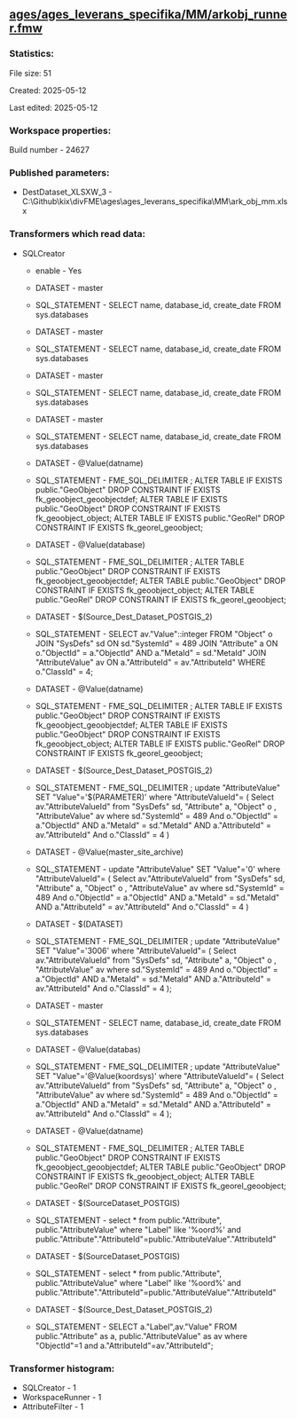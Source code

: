 ﻿## [ages/ages_leverans_specifika/MM/arkobj_runner.fmw](https://github.com/kicki58/kix_working_dir/blob/master/ages/ages_leverans_specifika/MM/arkobj_runner.fmw)

### Statistics:
File size: 51

Created: 2025-05-12

Last edited: 2025-05-12


### Workspace properties:
Build number    - 24627

### Published parameters:
*  DestDataset_XLSXW_3    -   C:\Github\kix\divFME\ages\ages_leverans_specifika\MM\ark_obj_mm.xlsx



### Transformers which read data:
*  SQLCreator
    * enable    -   Yes
    * DATASET    -   master
    * SQL_STATEMENT    -   SELECT name, database_id, create_date FROM sys.databases
    * DATASET    -   master
    * SQL_STATEMENT    -   SELECT name, database_id, create_date FROM sys.databases
    * DATASET    -   master
    * SQL_STATEMENT    -   SELECT name, database_id, create_date FROM sys.databases
    * DATASET    -   master
    * SQL_STATEMENT    -   SELECT name, database_id, create_date FROM sys.databases
    * DATASET    -   @Value(datname)
    * SQL_STATEMENT    -   FME_SQL_DELIMITER ;
ALTER TABLE IF EXISTS public."GeoObject" DROP CONSTRAINT IF EXISTS fk_geoobject_geoobjectdef;
ALTER TABLE IF EXISTS public."GeoObject" DROP CONSTRAINT IF EXISTS fk_geoobject_object;
ALTER TABLE IF EXISTS public."GeoRel" DROP CONSTRAINT IF EXISTS fk_georel_geoobject;
    * DATASET    -   @Value(database)
    * SQL_STATEMENT    -   FME_SQL_DELIMITER ;
ALTER TABLE  public."GeoObject" DROP CONSTRAINT IF EXISTS fk_geoobject_geoobjectdef;
ALTER TABLE  public."GeoObject" DROP CONSTRAINT IF EXISTS fk_geoobject_object;
ALTER TABLE  public."GeoRel" DROP CONSTRAINT IF EXISTS fk_georel_geoobject;

    * DATASET    -   $(Source_Dest_Dataset_POSTGIS_2)
    * SQL_STATEMENT    -   SELECT av."Value"::integer FROM "Object" o JOIN "SysDefs" sd ON sd."SystemId" = 489
    JOIN "Attribute" a ON o."ObjectId" = a."ObjectId" AND a."MetaId" = sd."MetaId"
    JOIN "AttributeValue" av ON a."AttributeId" = av."AttributeId" WHERE o."ClassId" = 4;
    * DATASET    -   @Value(datname)
    * SQL_STATEMENT    -   FME_SQL_DELIMITER ;
ALTER TABLE IF EXISTS public."GeoObject" DROP CONSTRAINT IF EXISTS fk_geoobject_geoobjectdef;
ALTER TABLE IF EXISTS public."GeoObject" DROP CONSTRAINT IF EXISTS fk_geoobject_object;
ALTER TABLE IF EXISTS public."GeoRel" DROP CONSTRAINT IF EXISTS fk_georel_geoobject;
    * DATASET    -   $(Source_Dest_Dataset_POSTGIS_2)
    * SQL_STATEMENT    -   FME_SQL_DELIMITER ;
update  "AttributeValue"  SET "Value"='$(PARAMETER)' 
where "AttributeValueId"= (
Select av."AttributeValueId" 
from  "SysDefs" sd,  "Attribute" a, "Object" o , "AttributeValue" av
where
	sd."SystemId" = 489 
    And  o."ObjectId" = a."ObjectId" 
	AND a."MetaId" = sd."MetaId"
    AND  a."AttributeId" = av."AttributeId" 
	And o."ClassId" = 4 )
    * DATASET    -   @Value(master_site_archive)
    * SQL_STATEMENT    -   update  "AttributeValue"  SET "Value"='0' 
where "AttributeValueId"= (
Select av."AttributeValueId" 
from  "SysDefs" sd,  "Attribute" a, "Object" o , "AttributeValue" av
where
	sd."SystemId" = 489 
    And  o."ObjectId" = a."ObjectId" 
	AND a."MetaId" = sd."MetaId"
    AND  a."AttributeId" = av."AttributeId" 
	And o."ClassId" = 4 )
    * DATASET    -   $(DATASET)
    * SQL_STATEMENT    -   FME_SQL_DELIMITER ;
update  "AttributeValue"  SET "Value"='3006' 
where "AttributeValueId"= (
Select av."AttributeValueId" 
from  "SysDefs" sd,  "Attribute" a, "Object" o , "AttributeValue" av
where
	sd."SystemId" = 489 
    And  o."ObjectId" = a."ObjectId" 
	AND a."MetaId" = sd."MetaId"
    AND  a."AttributeId" = av."AttributeId" 
	And o."ClassId" = 4 );
    * DATASET    -   master
    * SQL_STATEMENT    -   SELECT name, database_id, create_date FROM sys.databases
    * DATASET    -   @Value(databas)
    * SQL_STATEMENT    -   FME_SQL_DELIMITER ;
update  "AttributeValue"  SET "Value"='@Value(koordsys)' 
where "AttributeValueId"= (
Select av."AttributeValueId" 
from  "SysDefs" sd,  "Attribute" a, "Object" o , "AttributeValue" av
where
	sd."SystemId" = 489 
    And  o."ObjectId" = a."ObjectId" 
	AND a."MetaId" = sd."MetaId"
    AND  a."AttributeId" = av."AttributeId" 
	And o."ClassId" = 4 );
    * DATASET    -   @Value(datname)
    * SQL_STATEMENT    -   FME_SQL_DELIMITER ;
ALTER TABLE  public."GeoObject" DROP CONSTRAINT IF EXISTS fk_geoobject_geoobjectdef;
ALTER TABLE  public."GeoObject" DROP CONSTRAINT IF EXISTS fk_geoobject_object;
ALTER TABLE  public."GeoRel" DROP CONSTRAINT IF EXISTS fk_georel_geoobject;

    * DATASET    -   $(SourceDataset_POSTGIS)
    * SQL_STATEMENT    -   select * from 
public."Attribute", public."AttributeValue"
where "Label" like '%oord%' and public."Attribute"."AttributeId"=public."AttributeValue"."AttributeId"
    * DATASET    -   $(SourceDataset_POSTGIS)
    * SQL_STATEMENT    -   select * from 
public."Attribute", public."AttributeValue"
where "Label" like '%oord%' and public."Attribute"."AttributeId"=public."AttributeValue"."AttributeId"
    * DATASET    -   $(Source_Dest_Dataset_POSTGIS_2)
    * SQL_STATEMENT    -   SELECT  a."Label",av."Value"
FROM public."Attribute" as a, public."AttributeValue" as av 
where "ObjectId"=1 and a."AttributeId"=av."AttributeId";



### Transformer histogram:
*  SQLCreator    -   1
*  WorkspaceRunner    -   1
*  AttributeFilter    -   1

